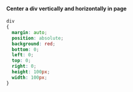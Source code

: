 #### Center a div vertically and horizontally in page

```css
div
{
  margin: auto;
  position: absolute;
  background: red;
  bottom: 0;
  left: 0;
  top: 0;
  right: 0;
  height: 100px;
  width: 100px;
}
```

